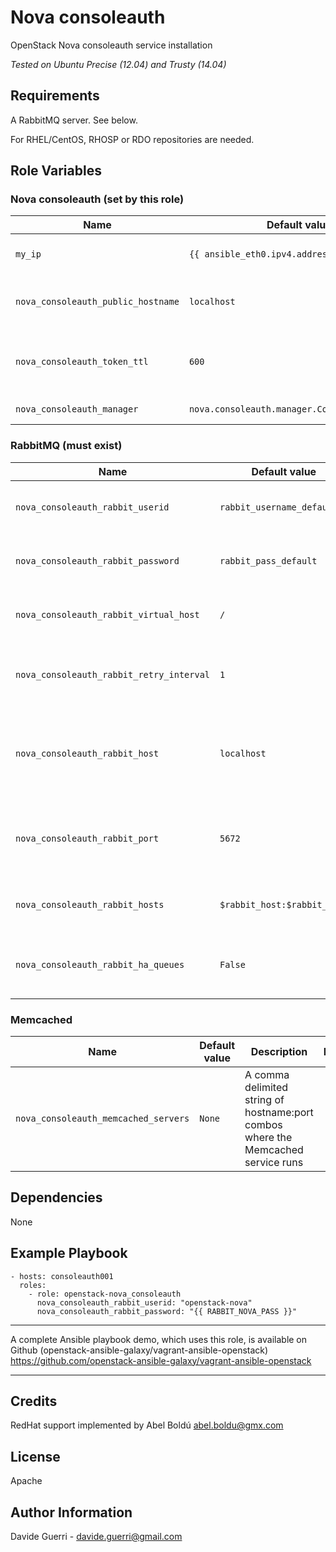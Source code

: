 Nova consoleauth
=========

OpenStack Nova consoleauth service installation

_Tested on Ubuntu Precise (12.04) and Trusty (14.04)_

Requirements
------------

A RabbitMQ server. See below.

For RHEL/CentOS, RHOSP or RDO repositories are needed.

Role Variables
--------------
### Nova consoleauth (set by this role)

| Name | Default value | Description | Note |
|---  |---  |---  |--- |
| `my_ip` | `{{ ansible_eth0.ipv4.address }}` | Management IP for nova-consoleauth ||
| `nova_consoleauth_public_hostname` | `localhost` | Publicly visible name for this console host ||
| `nova_consoleauth_token_ttl` | `600` | How many seconds before deleting tokens ||
| `nova_consoleauth_manager` | `nova.consoleauth.manager.ConsoleAuthManager` | Manager for console auth ||

### RabbitMQ (must exist)

| Name | Default value | Description | Note |
|---  |---  |---  |--- |
| `nova_consoleauth_rabbit_userid` | `rabbit_username_default` | RabbitMQ username for console auth ||
| `nova_consoleauth_rabbit_password` | `rabbit_pass_default` | RabbitMQ password for console auth ||
| `nova_consoleauth_rabbit_virtual_host`| `/` | RabbitMQ virtual host for console auth ||
| `nova_consoleauth_rabbit_retry_interval` | `1` | Frequency to retry connecting to RabbitMQ ||
| `nova_consoleauth_rabbit_host` | `localhost` | The RabbitMQ broker address where a single node is used ||
| `nova_consoleauth_rabbit_port` | `5672` | The RabbitMQ broker port where a single node is used ||
| `nova_consoleauth_rabbit_hosts` | `$rabbit_host:$rabbit_port` | RabbitMQ HA cluster host:port pairs ||
| `nova_consoleauth_rabbit_ha_queues` | `False` | Use HA queues in RabbitMQ (x-ha-policy: all) ||

### Memcached

| Name | Default value | Description | Note |
|---  |---  |---  |--- |
| `nova_consoleauth_memcached_servers` | `None` | A comma delimited string of hostname:port combos where the Memcached service runs ||

Dependencies
------------

None

Example Playbook
----------------

    - hosts: consoleauth001
      roles:
        - role: openstack-nova_consoleauth
          nova_consoleauth_rabbit_userid: "openstack-nova"
          nova_consoleauth_rabbit_password: "{{ RABBIT_NOVA_PASS }}"

---

A complete Ansible playbook demo, which uses this role, is available on Github (openstack-ansible-galaxy/vagrant-ansible-openstack) <https://github.com/openstack-ansible-galaxy/vagrant-ansible-openstack>

---

Credits
-------
RedHat support implemented by Abel Boldú <abel.boldu@gmx.com>


License
-------

Apache

Author Information
------------------

Davide Guerri - davide.guerri@gmail.com
